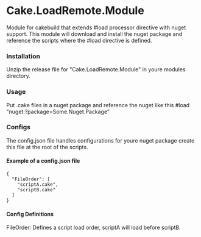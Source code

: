 # Cake.LoadRemote.Module
Module for cakebuild that extends #load processor directive with nuget support.
This module will download and install the nuget package and reference the scripts where the #load directive is defined.

### Installation
Unzip the release file for "Cake.LoadRemote.Module" in youre modules directory.

### Usage
Put .cake files in a nuget package and reference the nuget like this #load "nuget:?package=Some.Nuget.Package"

### Configs
The config.json file handles configurations for youre nuget package create this file at the root of the scripts.

#### Example of a config.json file
```
{
  "FileOrder": [
    "scriptA.cake",
    "scriptB.cake"
  ]
}
```

#### Config Definitions
FileOrder: Defines a script load order, scriptA will load before scriptB.

